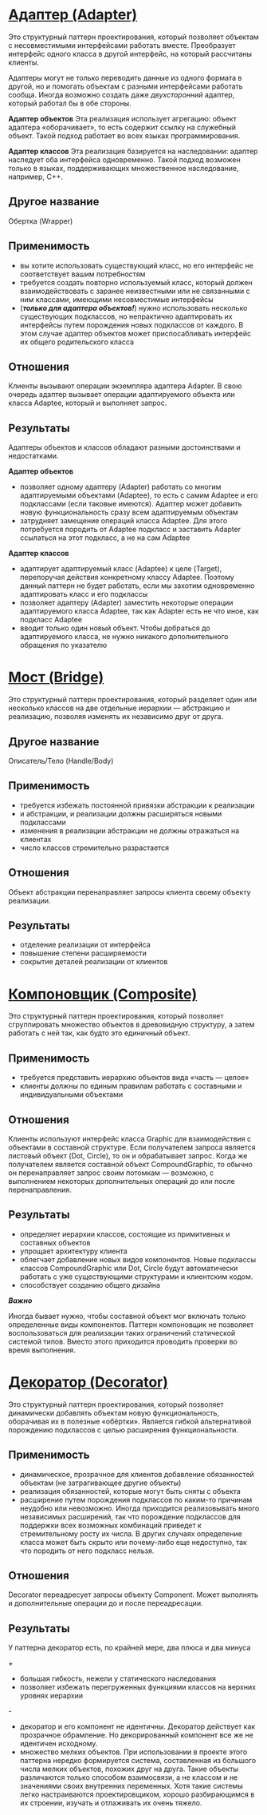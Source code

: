 # [Адаптер (Adapter)](./adapter/main.kt)

Это структурный паттерн проектирования, который позволяет объектам с несовместимыми интерфейсами работать вместе. Преобразует интерфейс одного класса в другой интерфейс, на который рассчитаны клиенты.

Адаптеры могут не только переводить данные из одного формата в другой, но и помогать объектам с разными интерфейсами работать сообща. Иногда возможно создать даже _двухсторонний_ адаптер, который работал бы в обе стороны.

**Адаптер объектов**
Эта реализация использует агрегацию: объект адаптера «оборачивает», то есть содержит ссылку на служебный объект. Такой подход работает во всех языках программирования.

**Адаптер классов**
Эта реализация базируется на наследовании: адаптер наследует оба интерфейса одновременно. Такой подход возможен только в языках, поддерживающих множественное наследование, например, C++.

## Другое название
Обертка (Wrapper)

## Применимость

- вы хотите использовать существующий класс, но его интерфейс не соответствует вашим потребностям
- требуется создать повторно используемый класс, который должен взаимодействовать с заранее неизвестными или не связанными с ним классами, имеющими несовместимые интерфейсы
- (**_только для адаптера объектов!_**) нужно использовать несколько существующих подклассов, но непрактично адаптировать их интерфейсы путем порождения новых подклассов от каждого. В этом случае адаптер объектов может приспосабливать интерфейс их общего родительского класса

## Отношения

Клиенты вызывают операции экземпляра адаптера Adapter. В свою очередь адаптер вызывает операции адаптируемого объекта или класса Adaptee, который и выполняет запрос.

## Результаты

Адаптеры объектов и классов обладают разными достоинствами и недостатками.

**Адаптер объектов**
- позволяет одному адаптеру (Adapter) работать со многим адаптируемыми объектами (Adaptee), то есть с самим Adaptee и его подклассами (если таковые имеются). Адаптер может добавить новую функциональность сразу всем адаптируемым объектам
- затрудняет замещение операций класса Adaptee. Для этого потребуется породить от Adaptee подкласс и заставить Adapter ссылаться на этот подкласс, а не на сам Adaptee

**Адаптер классов**
- адаптирует адаптируемый класс (Adaptee) к целе (Target), перепоручая действия конкретному классу Adaptee. Поэтому данный паттерн не будет работать, если мы захотим одновременно адаптировать класс и его подклассы
- позволяет адаптеру (Adapter) заместить некоторые операции адаптируемого класса Adaptee, так как Adapter есть не что иное, как подкласс Adaptee
- вводит только один новый объект. Чтобы добраться до адаптируемого класса, не нужно никакого дополнительного обращения по указателю

# [Мост (Bridge)](./bridge/main.kt)

Это структурный паттерн проектирования, который разделяет один или несколько классов на две отдельные иерархии — абстракцию и реализацию, позволяя изменять их независимо друг от друга.

## Другое название
Описатель/Тело (Handle/Body)

## Применимость

- требуется избежать постоянной привязки абстракции к реализации
- и абстракции, и реализации должны расширяться новыми подклассами
- изменения в реализации абстракции не должны отражаться на клиентах
- число классов стремительно разрастается

## Отношения

Объект абстракции перенаправляет запросы клиента своему объекту реализации.

## Результаты

- отделение реализации от интерфейса
- повышение степени расширяемости
- сокрытие деталей реализации от клиентов

# [Компоновщик (Composite)](./composite/main.kt)

Это структурный паттерн проектирования, который позволяет сгруппировать множество объектов в древовидную структуру, а затем работать с ней так, как будто это единичный объект.

## Применимость

- требуется представить иерархию объектов вида «часть — целое»
- клиенты должны по единым правилам работать с составными и индивидуальными объектами

## Отношения

Клиенты используют интерфейс класса Graphic для взаимодействия с объектами в составной структуре. Если получателем запроса является листовый объект (Dot, Circle), то он и обрабатывает запрос. Когда же получателем является составной объект CompoundGraphic, то обычно он перенаправляет запрос своим потомкам — возможно, с выполнением некоторых дополнительных операций до или после перенаправления.

## Результаты

- определяет иерархии классов, состоящие из примитивных и составных объектов
- упрощает архитектуру клиента
- облегчает добавление новых видов компонентов. Новые подклассы классов CompoundGraphic или Dot, Circle будут автоматически работать с уже существующими структурами и клиентским кодом.
- способствует созданию общего дизайна

**_Важно_**

Иногда бывает нужно, чтобы составной объект мог включать только определенные виды компонентов. Паттерн компоновщик не позволяет воспользоваться для реализации таких ограничений статической системой типов. Вместо этого приходится проводить проверки во время выполнения.

# [Декоратор (Decorator)](./decorator/main.kt)

Это структурный паттерн проектирования, который позволяет динамически добавлять объектам новую функциональность, оборачивая их в полезные «обёртки».
Является гибкой альтернативой порождению подклассов с целью расширения функциональности.

## Применимость

- динамическое, прозрачное для клиентов добавление обязанностей объектам (не затрагивающее другие объекты)
- реализация обязанностей, которые могут быть сняты с объекта
- расширение путем порождения подклассов по каким-то причинам неудобно или невозможно. Иногда приходится реализовывать много независимых расширений, так что порождение подклассов для поддержки всех возможных комбинаций приведет к стремительному росту их числа. В других случаях определение класса может быть скрыто или почему-либо еще недоступно, так что породить от него подкласс нельзя.

## Отношения

Decorator переадресует запросы объекту Component. Может выполнять и дополнительные операции до и после переадресации.

## Результаты

У паттерна декоратор есть, по крайней мере, два плюса и два минуса

_+_
- большая гибкость, нежели у статического наследования
- позволяет избежать перегруженных функциями классов на верхних уровнях иерархии

_-_
- декоратор и его компонент не идентичны. Декоратор действует как прозрачное обрамление. Но декорированный компонент все же не идентичен исходному.
- множество мелких объектов. При использовании в проекте этого паттерна нередко формируется система, составленная из большого числа мелких объектов, похожих друг на друга. Такие объекты различаются только способом взаимосвязи, а не классом и не значениями своих внутренних переменных. Хотя такие системы легко настраиваются проектировщиком, хорошо разбирающимся в их строении, изучать и отлаживать их очень тяжело.
